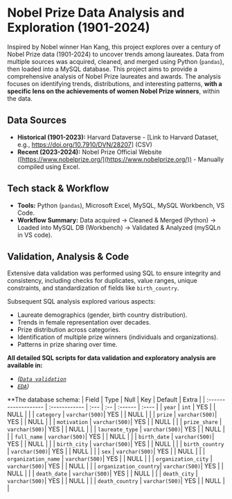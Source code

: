 # Nobel Prize Data Analysis and Exploration (1901-2024)

Inspired by Nobel winner Han Kang, this project explores over a century of Nobel Prize data (1901-2024) to uncover trends among laureates. Data from multiple sources was acquired, cleaned, and merged using Python (`pandas`), then loaded into a MySQL database. This project aims to provide a comprehensive analysis of Nobel Prize laureates and awards. The analysis focuses on identifying trends, distributions, and interesting patterns, **with a specific lens on the achievements of women Nobel Prize winners**, within the data.

## Data Sources

* **Historical (1901-2023):** Harvard Dataverse - [Link to Harvard Dataset, e.g., https://doi.org/10.7910/DVN/28207] (CSV)
* **Recent (2023-2024):** Nobel Prize Official Website ([https://www.nobelprize.org/](https://www.nobelprize.org/)) - Manually compiled using Excel.
## Tech stack & Workflow

* **Tools:** Python (`pandas`), Microsoft Excel, MySQL, MySQL Workbench, VS Code.
* **Workflow Summary:** Data acquired -> Cleaned & Merged (Python) -> Loaded into MySQL DB (Workbench) -> Validated & Analyzed (mySQLn in VS code).

## Validation, Analysis & Code
Extensive data validation was performed using SQL to ensure integrity and consistency, including checks for duplicates, value ranges, unique constraints, and standardization of fields like `birth_country`.

Subsequent SQL analysis explored various aspects:
* Laureate demographics (gender, birth country distribution).
* Trends in female representation over decades.
* Prize distribution across categories.
* Identification of multiple prize winners (individuals and organizations).
* Patterns in prize sharing over time.

**All detailed SQL scripts for data validation and exploratory analysis are available in:**
- *([`Data validation`](./link2.sql)*
- *[`EDA`](./link3.sql))*

**The database schema:
| Field                | Type          | Null | Key | Default | Extra |
| :------------------- | :------------ | :--- | :-- | :------ | :---- |
| `year`               | `int`         | YES  |     | NULL    |       |
| `category`           | `varchar(500)`| YES  |     | NULL    |       |
| `prize`              | `varchar(500)`| YES  |     | NULL    |       |
| `motivation`         | `varchar(500)`| YES  |     | NULL    |       |
| `prize_share`        | `varchar(500)`| YES  |     | NULL    |       |
| `laureate_type`      | `varchar(500)`| YES  |     | NULL    |       |
| `full_name`          | `varchar(500)`| YES  |     | NULL    |       |
| `birth_date`         | `varchar(500)`| YES  |     | NULL    |       |
| `birth_city`         | `varchar(500)`| YES  |     | NULL    |       |
| `birth_country`      | `varchar(500)`| YES  |     | NULL    |       |
| `sex`                | `varchar(500)`| YES  |     | NULL    |       |
| `organization_name`  | `varchar(500)`| YES  |     | NULL    |       |
| `organization_city`  | `varchar(500)`| YES  |     | NULL    |       |
| `organization_country`| `varchar(500)`| YES  |     | NULL    |       |
| `death_date`         | `varchar(500)`| YES  |     | NULL    |       |
| `death_city`         | `varchar(500)`| YES  |     | NULL    |       |
| `death_country`      | `varchar(500)`| YES  |     | NULL    |       |
